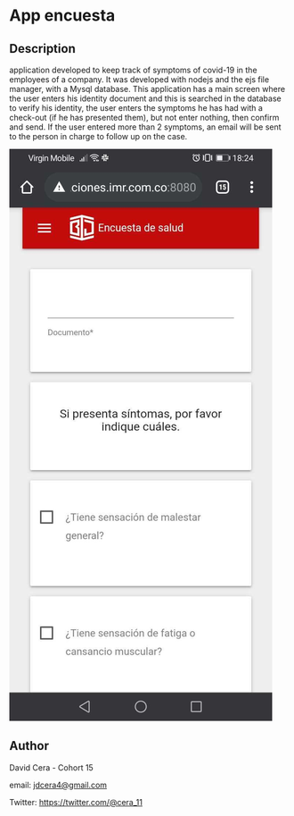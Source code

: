 # App encuesta

## Description

application developed to keep track of symptoms of covid-19 in the employees of a company.
It was developed with nodejs and the ejs file manager, with a Mysql database.
This application has a main screen where the user enters his identity document and this is searched in the database to verify his identity, the user enters the symptoms he has had with a check-out (if he has presented them), but not enter nothing, then confirm and send.
If the user entered more than 2 symptoms, an email will be sent to the person in charge to follow up on the case.

![Alt text](./images-app/img1.jpg?raw=true)
## Author

David Cera - Cohort 15

email: jdcera4@gmail.com

Twitter: https://twitter.com/@cera_11
